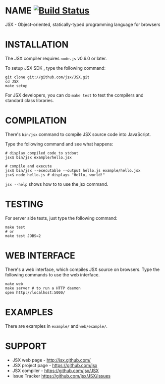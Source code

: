 NAME [![Build Status](https://secure.travis-ci.org/jsx/JSX.png)](http://travis-ci.org/jsx/JSX)
=======================

JSX - Object-oriented, statically-typed programming language for browsers

INSTALLATION
=======================

The JSX compiler requires `node.js` v0.6.0 or later.

To setup JSX SDK , type the following command:

    git clone git://github.com/jsx/JSX.git
    cd JSX
    make setup

For JSX developers, you can do `make test` to test the compilers and standard class libraries.


COMPILATION
=======================

There's `bin/jsx` command to compile JSX source code into JavaScript.

Type the following command and see what happens:

    # display compiled code to stdout
    jsx$ bin/jsx example/hello.jsx

    # compile and execute
    jsx$ bin/jsx --executable --output hello.js example/hello.jsx
    jsx$ node hello.js # displays "Hello, world!"

`jsx --help` shows how to to use the jsx command.

TESTING
=======================

For server side tests, just type the following command:

    make test
    # or
    make test JOBS=2

WEB INTERFACE
=======================

There's a web interface, which compiles JSX source on browsers.
Type the following commands to use the web interface.

    make web
    make server # to run a HTTP daemon
    open http://localhost:5000/

EXAMPLES
=======================

There are examples in `example/` and `web/example/`.

SUPPORT
=======================

* JSX web page - http://jsx.github.com/
* JSX project page - https://github.com/jsx
* JSX compiler - https://github.com/jsx/JSX
* Issue Tracker https://github.com/jsx/JSX/issues

